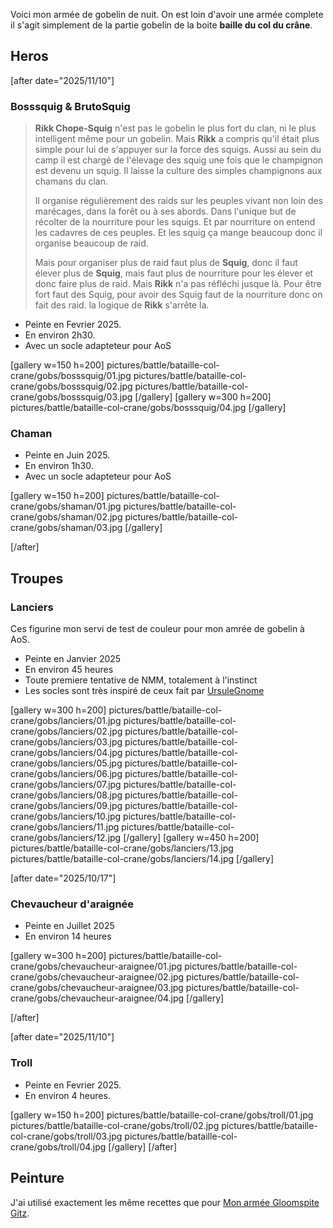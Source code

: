
Voici mon armée de gobelin de nuit. 
On est loin d'avoir une armée complete il s'agit simplement de la partie gobelin de la boite **baille du col du crâne**.

## Heros

[after date="2025/11/10"]
### Bosssquig & BrutoSquig

>**Rikk Chope-Squig** n'est pas le gobelin le plus fort du clan, ni le plus intelligent même pour un gobelin.
>Mais **Rikk** a compris qu'il était plus simple pour lui de s'appuyer sur la force des squigs.
>Aussi au sein du camp il est chargé de l'élevage des squig une fois que le champignon est devenu un squig.
>Il laisse la culture des simples champignons aux chamans du clan.
>
>Il organise régulièrement des raids sur les peuples vivant non loin des marécages, dans la forêt ou à ses abords.
>Dans l'unique but de récolter de la nourriture pour les squigs.
>Et par nourriture on entend les cadavres de ces peuples.
>Et les squig ça mange beaucoup donc il organise beaucoup de raid.
>
>Mais pour organiser plus de raid faut plus de **Squig**, donc il faut élever plus de **Squig**, mais faut plus de nourriture pour les élever et donc faire plus de raid.
>Mais **Rikk** n'a pas réfléchi jusque là.
>Pour être fort faut des Squig, pour avoir des Squig faut de la nourriture donc on fait des raid. la logique de **Rikk** s'arrête la.

* Peinte en Fevrier 2025.
* En environ 2h30.
* Avec un socle adapteteur pour AoS

[gallery w=150 h=200]
pictures/battle/bataille-col-crane/gobs/bosssquig/01.jpg
pictures/battle/bataille-col-crane/gobs/bosssquig/02.jpg
pictures/battle/bataille-col-crane/gobs/bosssquig/03.jpg
[/gallery]
[gallery w=300 h=200]
pictures/battle/bataille-col-crane/gobs/bosssquig/04.jpg
[/gallery]

### Chaman

* Peinte en Juin 2025.
* En environ 1h30.
* Avec un socle adapteteur pour AoS

[gallery w=150 h=200]
pictures/battle/bataille-col-crane/gobs/shaman/01.jpg
pictures/battle/bataille-col-crane/gobs/shaman/02.jpg
pictures/battle/bataille-col-crane/gobs/shaman/03.jpg
[/gallery]

[/after]
## Troupes

### Lanciers 

Ces figurine mon servi de test de couleur pour mon amrée de gobelin à AoS.

* Peinte en Janvier 2025
* En environ 45 heures
* Toute premiere tentative de NMM, totalement à l'instinct
* Les socles sont très inspiré de ceux fait par [UrsuleGnome](https://www.twitch.tv/ursulegnome)

[gallery w=300 h=200]
pictures/battle/bataille-col-crane/gobs/lanciers/01.jpg
pictures/battle/bataille-col-crane/gobs/lanciers/02.jpg
pictures/battle/bataille-col-crane/gobs/lanciers/03.jpg
pictures/battle/bataille-col-crane/gobs/lanciers/04.jpg
pictures/battle/bataille-col-crane/gobs/lanciers/05.jpg
pictures/battle/bataille-col-crane/gobs/lanciers/06.jpg
pictures/battle/bataille-col-crane/gobs/lanciers/07.jpg
pictures/battle/bataille-col-crane/gobs/lanciers/08.jpg
pictures/battle/bataille-col-crane/gobs/lanciers/09.jpg
pictures/battle/bataille-col-crane/gobs/lanciers/10.jpg
pictures/battle/bataille-col-crane/gobs/lanciers/11.jpg
pictures/battle/bataille-col-crane/gobs/lanciers/12.jpg
[/gallery]
[gallery w=450 h=200]
pictures/battle/bataille-col-crane/gobs/lanciers/13.jpg
pictures/battle/bataille-col-crane/gobs/lanciers/14.jpg
[/gallery]

[after date="2025/10/17"]
### Chevaucheur d'araignée

* Peinte en Juillet 2025
* En environ 14 heures

[gallery w=300 h=200]
pictures/battle/bataille-col-crane/gobs/chevaucheur-araignee/01.jpg
pictures/battle/bataille-col-crane/gobs/chevaucheur-araignee/02.jpg
pictures/battle/bataille-col-crane/gobs/chevaucheur-araignee/03.jpg
pictures/battle/bataille-col-crane/gobs/chevaucheur-araignee/04.jpg
[/gallery]

[/after]

[after date="2025/11/10"]
### Troll

* Peinte en Fevrier 2025.
* En environ 4 heures.

[gallery w=150 h=200]
pictures/battle/bataille-col-crane/gobs/troll/01.jpg
pictures/battle/bataille-col-crane/gobs/troll/02.jpg
pictures/battle/bataille-col-crane/gobs/troll/03.jpg
pictures/battle/bataille-col-crane/gobs/troll/04.jpg
[/gallery]
[/after]

## Peinture

J'ai utilisé exactement les même recettes que pour [Mon armée Gloomspite Gitz](2025/armee-gloomspite-gitz.html).
